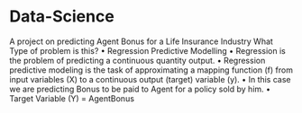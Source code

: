 # Data-Science
A project on predicting Agent Bonus for a Life Insurance Industry 
What Type of problem is this?
• Regression Predictive Modelling 
• Regression is the problem of predicting a continuous quantity output. 
• Regression predictive modeling is the task of approximating a mapping function (f) from input 
variables (X) to a continuous output (target) variable (y). 
• In this case we are predicting Bonus to be paid to Agent for a policy sold by him. 
• Target Variable (Y) = AgentBonus 
